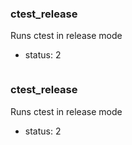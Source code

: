 ### ctest_release

Runs ctest in release mode
- status: 2
```

```
### ctest_release

Runs ctest in release mode
- status: 2
```

```
